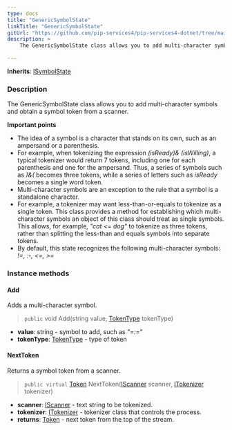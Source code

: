 ```yaml
---
type: docs
title: "GenericSymbolState"
linkTitle: "GenericSymbolState"
gitUrl: "https://github.com/pip-services4/pip-services4-dotnet/tree/main/pip-services4-expressions-dotnet"
description: > 
    The GenericSymbolState class allows you to add multi-character symbols and obtain a symbol token from a scanner.

---
```


**Inherits**: [ISymbolState](../../isymbol_state)

### Description

The GenericSymbolState class allows you to add multi-character symbols and obtain a symbol token from a scanner.

**Important points**

- The idea of a symbol is a character that stands on its own, such as an ampersand or a parenthesis.  
- For example, when tokenizing the expression *(isReady)& (isWilling)*, a typical tokenizer would return 7 tokens, including one for each parenthesis and one for the ampersand. Thus, a series of symbols such as *)&(* becomes three tokens, while a series of letters such as *isReady* becomes a single word token.
- Multi-character symbols are an exception to the rule that a symbol is a standalone character.  
- For example, a tokenizer may want less-than-or-equals to tokenize as a single token. This class provides a method for establishing which multi-character symbols an object of this class should treat as single symbols. This allows, for example, *"cat <= dog"* to tokenize as three tokens, rather than splitting the less-than and equals symbols into separate tokens.
- By default, this state recognizes the following multi-character symbols: *!=, :-, <=, >=*



### Instance methods

#### Add
Adds a multi-character symbol.

> `public` void Add(string value, [TokenType](../../token_type) tokenType)

- **value**: string - symbol to add, such as *"=:="*
- **tokenType**: [TokenType](../../token_type) - type of token


#### NextToken
Returns a symbol token from a scanner.

> `public virtual` [Token](../../token) NextToken([IScanner](../../../io/iscanner) scanner, [ITokenizer](../../itokenizer) tokenizer)

- **scanner**: [IScanner](../../../io/iscanner) - text string to be tokenized.
- **tokenizer**: [ITokenizer](../../itokenizer) - tokenizer class that controls the process.
- **returns**: [Token](../../token) - next token from the top of the stream.

